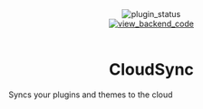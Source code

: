 <!--
	* This file was autogenerated
	* If you want to change anything, do so in the readmes.mjs file
	* https://github.com/Gabe616/VendettaPlugins/edit/main/readmes.mjs
-->

<div align="center">
	<img alt="plugin_status" src="https://img.shields.io/badge/plugin_status-unfinished-9399b2?style=for-the-badge&labelColor=1e1e2e" />
	<br/>
	<a href="https://github.com/Gabe616/VendettaCloudSync">
		<img alt="view_backend_code" src="https://img.shields.io/badge/view_backend_code-1e1e2e?style=for-the-badge" />
	</a>
</div>
<br/>
<div align="center">
	<h1>CloudSync</h1>
</div>

Syncs your plugins and themes to the cloud